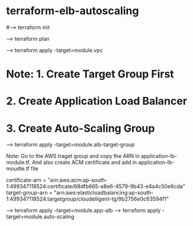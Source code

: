 # terraform-elb-autoscaling


#--> terraform init

--> terraform plan

--> terraform apply -target=module.vpc

# Note: 1. Create Target Group First
#       2. Create Application Load Balancer
#       3. Create Auto-Scaling Group

--> terraform apply -target=module.alb-target-group

Note: Go to the AWS traget group and copy the ARN in application-lb-module.tf. And also create ACM certificate and add in application-lb-moudle.tf file

certificate-arn = "arn:aws:acm:ap-south-1:499347118524:certificate/68dfb665-a8e6-4579-9b43-e4a4c50e6cda"
  target-group-arn = "arn:aws:elasticloadbalancing:ap-south-1:499347118524:targetgroup/cloudelligent-tg/9b2756e0c63594f1"

--> terraform apply -target=module.app-alb
--> terraform apply -target=module.auto-scaling
